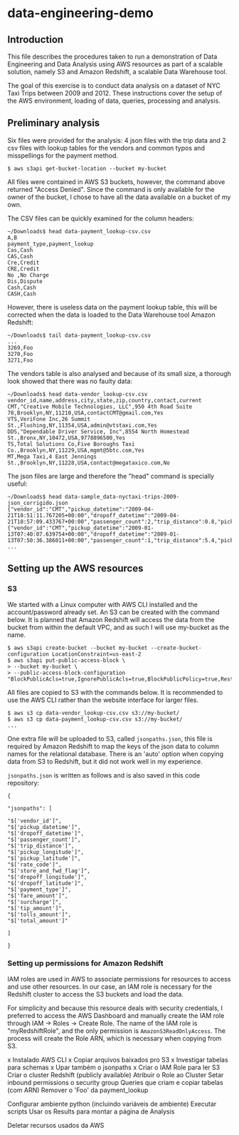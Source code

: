 # data-engineering-demo
## Introduction

This file describes the procedures taken to run a demonstration of Data Engineering and Data Analysis using AWS
resources as part of a scalable solution, namely S3 and Amazon Redshift, a scalable Data Warehouse tool.

The goal of this exercise is to conduct data analysis on a dataset of NYC Taxi Trips between 2009 and 2012.
These instructions cover the setup of the AWS environment, loading of data, queries, processing and analysis.

## Preliminary analysis
Six files were provided for the analysis: 4 json files with the trip data and 2 csv files with lookup tables
for the vendors and common typos and misspellings for the payment method.

```
$ aws s3api get-bucket-location --bucket my-bucket
```

All files were contained in AWS S3 buckets, however, the command above returned "Access Denied". Since
the command is only available for the owner of the bucket, I chose to have all the data available on a bucket of my own.

The CSV files can be quickly examined for the column headers:

```
~/Downloads$ head data-payment_lookup-csv.csv 
A,B
payment_type,payment_lookup
Cas,Cash
CAS,Cash
Cre,Credit
CRE,Credit
No ,No Charge
Dis,Dispute
Cash,Cash
CASH,Cash
```

However, there is useless data on the payment lookup table, this will be corrected when the data is loaded to the
Data Warehouse tool Amazon Redshift:

```
~/Downloads$ tail data-payment_lookup-csv.csv 
...
3269,Foo
3270,Foo
3271,Foo
```

The vendors table is also analysed and because of its small size, a thorough look showed that there was no faulty data:

```
~/Downloads$ head data-vendor_lookup-csv.csv 
vendor_id,name,address,city,state,zip,country,contact,current
CMT,"Creative Mobile Technologies, LLC",950 4th Road Suite 78,Brooklyn,NY,11210,USA,contactCMT@gmail.com,Yes
VTS,VeriFone Inc,26 Summit St.,Flushing,NY,11354,USA,admin@vtstaxi.com,Yes
DDS,"Dependable Driver Service, Inc",8554 North Homestead St.,Bronx,NY,10472,USA,9778896500,Yes
TS,Total Solutions Co,Five Boroughs Taxi Co.,Brooklyn,NY,11229,USA,mgmt@5btc.com,Yes
MT,Mega Taxi,4 East Jennings St.,Brooklyn,NY,11228,USA,contact@megataxico.com,No
```

The json files are large and therefore the "head" command is specially useful:

```
~/Downloads$ head data-sample_data-nyctaxi-trips-2009-json_corrigido.json 
{"vendor_id":"CMT","pickup_datetime":"2009-04-21T18:51:11.767205+00:00","dropoff_datetime":"2009-04-21T18:57:09.433767+00:00","passenger_count":2,"trip_distance":0.8,"pickup_longitude":-74.004114,"pickup_latitude":40.74295,"rate_code":null,"store_and_fwd_flag":null,"dropoff_longitude":-73.994712,"dropoff_latitude":40.74795,"payment_type":"Cash","fare_amount":5.4,"surcharge":0,"tip_amount":0,"tolls_amount":0,"total_amount":5.4}
{"vendor_id":"CMT","pickup_datetime":"2009-01-13T07:40:07.639754+00:00","dropoff_datetime":"2009-01-13T07:50:36.386011+00:00","passenger_count":1,"trip_distance":5.4,"pickup_longitude":-73.996506,"pickup_latitude":40.747784,"rate_code":null,"store_and_fwd_flag":null,"dropoff_longitude":-73.940449,"dropoff_latitude":40.792385,"payment_type":"Cash","fare_amount":15.4,"surcharge":0,"tip_amount":0,"tolls_amount":0,"total_amount":15.4}
...
```

## Setting up the AWS resources
### S3

We started with a Linux computer with AWS CLI installed and the account/password already set. An S3 can be created with
the command below. It is planned that Amazon Redshift will access the data from the bucket from within the default VPC,
and as such I will use my-bucket as the name.

```
$ aws s3api create-bucket --bucket my-bucket --create-bucket-configuration LocationConstraint=us-east-2
$ aws s3api put-public-access-block \
> --bucket my-bucket \
> --public-access-block-configuration "BlockPublicAcls=true,IgnorePublicAcls=true,BlockPublicPolicy=true,RestrictPublicBuckets=true"
```

All files are copied to S3 with the commands below. It is recommended to use the AWS CLI rather than the website
interface for larger files.

```
$ aws s3 cp data-vendor_lookup-csv.csv s3://my-bucket/
$ aws s3 cp data-payment_lookup-csv.csv s3://my-bucket/
...
```

One extra file will be uploaded to S3, called `jsonpaths.json`, this file is required by Amazon Redshift to map the
keys of the json data to column names for the relational database. There is an 'auto' option when copying data from S3
to Redshift, but it did not work well in my experience.

`jsonpaths.json` is written as follows and is also saved in this code repository:

```
{

"jsonpaths": [

"$['vendor_id']",
"$['pickup_datetime']",
"$['dropoff_datetime']",
"$['passenger_count']",
"$['trip_distance']",
"$['pickup_longitude']",
"$['pickup_latitude']",
"$['rate_code']",
"$['store_and_fwd_flag']",
"$['dropoff_longitude']",
"$['dropoff_latitude']",
"$['payment_type']",
"$['fare_amount']",
"$['surcharge']",
"$['tip_amount']",
"$['tolls_amount']",
"$['total_amount']"

]

}
```

### Setting up permissions for Amazon Redshift

IAM roles are used in AWS to associate permissions for resources to access and use other resources. In our case, an IAM
role is necessary for the Redshift cluster to access the S3 buckets and load the data.

For simplicity and because this resource deals with security credentials, I preferred to access the AWS Dashboard and
manually create the IAM role through IAM -> Roles -> Create Role. The name of the IAM role is "myRedshiftRole", and the
only permission is `AmazonS3ReadOnlyAccess`. The process will create the Role ARN, which is necessary when copying from
S3.

x Instalado AWS CLI
x Copiar arquivos baixados pro S3
x Investigar tabelas para schemas
x Upar também o jsonpaths
x Criar o IAM Role para ler S3
Criar o cluster Redshift (publicly available)
Atribuir o Role ao Cluster
Setar inbound permissions o security group
Queries que criam e copiar tabelas (com ARN)
Remover o 'Foo' da payment_lookup

Configurar ambiente python (incluindo variáveis de ambiente)
Executar scripts
Usar os Results para montar a página de Analysis

Deletar recursos usados da AWS